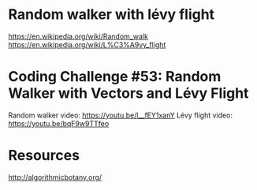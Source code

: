 # Random walker with lévy flight
https://en.wikipedia.org/wiki/Random_walk
https://en.wikipedia.org/wiki/L%C3%A9vy_flight

# Coding Challenge #53: Random Walker with Vectors and Lévy Flight 
Random walker video: https://youtu.be/l__fEY1xanY
Lévy flight video: https://youtu.be/bqF9w9TTfeo

# Resources
http://algorithmicbotany.org/
